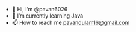 - 👋 Hi, I’m @pavan6026
- 🌱 I’m currently learning Java
- 📫 How to reach me pavandulam16@gmail.com

<!---
pavan6026/pavan6026 is a ✨ special ✨ repository because its `README.md` (this file) appears on your GitHub profile.
You can click the Preview link to take a look at your changes.
--->
